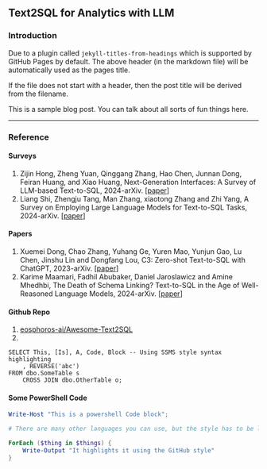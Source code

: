 ## Text2SQL for Analytics with LLM

### Introduction
Due to a plugin called `jekyll-titles-from-headings` which is supported by GitHub Pages by default. The above header (in the markdown file) will be automatically used as the pages title.

If the file does not start with a header, then the post title will be derived from the filename.

This is a sample blog post. You can talk about all sorts of fun things here.

---

### Reference
#### Surveys
1. Zijin Hong, Zheng Yuan, Qinggang Zhang, Hao Chen, Junnan Dong, Feiran Huang, and Xiao Huang, Next-Generation Interfaces: A Survey of LLM-based Text-to-SQL, 2024-arXiv. [[paper](https://arxiv.org/html/2406.08426)]
2. Liang Shi, Zhengju Tang, Man Zhang, xiaotong Zhang and Zhi Yang, A Survey on Employing Large Language Models for Text-to-SQL Tasks, 2024-arXiv. [[paper](https://arxiv.org/pdf/2407.15186)]
#### Papers
1. Xuemei Dong, Chao Zhang, Yuhang Ge, Yuren Mao, Yunjun Gao, Lu Chen, Jinshu Lin and Dongfang Lou, C3: Zero-shot Text-to-SQL with ChatGPT, 2023-arXiv. [[paper](https://arxiv.org/pdf/2307.07306)]
2. Karime Maamari, Fadhil Abubaker, Daniel Jaroslawicz and Amine Mhedhbi, The Death of Schema Linking? Text-to-SQL in the Age of Well-Reasoned Language Models, 2024-arXiv. [[paper](https://arxiv.org/abs/2408.07702)]
#### Github Repo
1. [eosphoros-ai/Awesome-Text2SQL](https://github.com/eosphoros-ai/Awesome-Text2SQL)
2. 

```tsql
SELECT This, [Is], A, Code, Block -- Using SSMS style syntax highlighting
    , REVERSE('abc')
FROM dbo.SomeTable s
    CROSS JOIN dbo.OtherTable o;
```

#### Some PowerShell Code

```powershell
Write-Host "This is a powershell Code block";

# There are many other languages you can use, but the style has to be loaded first

ForEach ($thing in $things) {
    Write-Output "It highlights it using the GitHub style"
}
```
